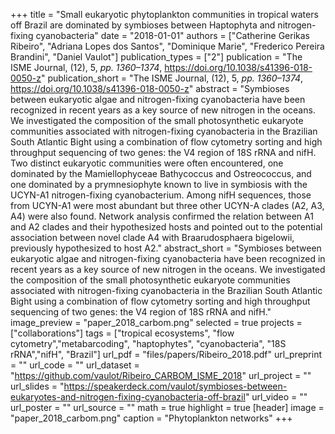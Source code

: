 +++
title = "Small eukaryotic phytoplankton communities in tropical waters off Brazil are dominated by symbioses between Haptophyta and nitrogen-fixing cyanobacteria"
date = "2018-01-01"
authors = ["Catherine Gerikas Ribeiro", "Adriana Lopes dos Santos", "Dominique Marie", "Frederico Pereira Brandini", "Daniel Vaulot"]
publication_types = ["2"]
publication = "The ISME Journal, (12), 5, _pp. 1360–1374_, https://doi.org/10.1038/s41396-018-0050-z"
publication_short = "The ISME Journal, (12), 5, _pp. 1360–1374_, https://doi.org/10.1038/s41396-018-0050-z"
abstract = "Symbioses between eukaryotic algae and nitrogen-fixing cyanobacteria have been recognized in recent years as a key source of new nitrogen in the oceans. We investigated the composition of the small photosynthetic eukaryote communities associated with nitrogen-fixing cyanobacteria in the Brazilian South Atlantic Bight using a combination of flow cytometry sorting and high throughput sequencing of two genes: the V4 region of 18S rRNA and nifH. Two distinct eukaryotic communities were often encountered, one dominated by the Mamiellophyceae Bathycoccus and Ostreococcus, and one dominated by a prymnesiophyte known to live in symbiosis with the UCYN-A1 nitrogen-fixing cyanobacterium. Among nifH sequences, those from UCYN-A1 were most abundant but three other UCYN-A clades (A2, A3, A4) were also found. Network analysis confirmed the relation between A1 and A2 clades and their hypothesized hosts and pointed out to the potential association between novel clade A4 with Braarudosphaera bigelowii, previously hypothesized to host A2."
abstract_short = "Symbioses between eukaryotic algae and nitrogen-fixing cyanobacteria have been recognized in recent years as a key source of new nitrogen in the oceans. We investigated the composition of the small photosynthetic eukaryote communities associated with nitrogen-fixing cyanobacteria in the Brazilian South Atlantic Bight using a combination of flow cytometry sorting and high throughput sequencing of two genes: the V4 region of 18S rRNA and nifH."
image_preview = "paper_2018_carbom.png"
selected = true
projects = ["collaborations"]
tags = ["tropical ecosystems", "flow cytometry","metabarcoding", "haptophytes", "cyanobacteria", "18S rRNA","nifH", "Brazil"]
url_pdf = "files/papers/Ribeiro_2018.pdf"
url_preprint = ""
url_code = ""
url_dataset = "https://github.com/vaulot/Ribeiro_CARBOM_ISME_2018"
url_project = ""
url_slides = "https://speakerdeck.com/vaulot/symbioses-between-eukaryotes-and-nitrogen-fixing-cyanobacteria-off-brazil"
url_video = ""
url_poster = ""
url_source = ""
math = true
highlight = true
[header]
image = "paper_2018_carbom.png"
caption = "Phytoplankton networks"
+++
